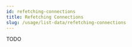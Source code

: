 ```yaml
---
id: refetching-connections
title: Refetching Connections
slug: /usage/list-data/refetching-connections
---
```

TODO
